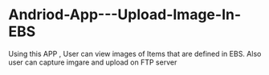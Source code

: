 # Andriod-App---Upload-Image-In-EBS

Using this APP , User can view images of Items that are defined in EBS. Also user can capture imgare and upload on FTP server 
